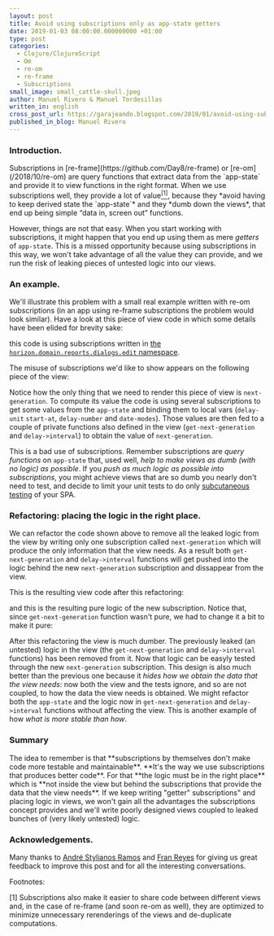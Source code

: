 ```yaml
---
layout: post
title: Avoid using subscriptions only as app-state getters
date: 2019-01-03 08:00:00.000000000 +01:00
type: post
categories:
  - Clojure/ClojureScript
  - Om
  - re-om
  - re-frame
  - Subscriptions
small_image: small_cattle-skull.jpeg
author: Manuel Rivero & Manuel Tordesillas
written_in: english
cross_post_url: https://garajeando.blogspot.com/2019/01/avoid-using-subscriptions-only-as-app.html
published_in_blog: Manuel Rivero
---
```


<h3>Introduction. </h3>
Subscriptions in [re-frame](https://github.com/Day8/re-frame) or [re-om](/2018/10/re-om) are query functions that extract data from the `app-state` and provide it to view functions in the right format. When we use subscriptions well, they provide a lot of value<a href="#nota1"><sup>[1]</sup></a>, because they *avoid having to keep derived state the `app-state`* and they *dumb down the views*, that end up being simple “data in, screen out” functions.

However, things are not that easy. When you start working with subscriptions, it might happen that you end up using them as mere *getters* of `app-state`. This is a missed opportunity because using subscriptions in this way, we won't take advantage of all the value they can provide, and we run the risk of leaking pieces of untested logic into our views. 

<h3>An example. </h3>
We'll illustrate this problem with a small real example written with re-om subscriptions (in an app using re-frame subscriptions the problem would look similar). Have a look at this piece of view code in which some details have been elided for brevity sake:

<script src="https://gist.github.com/trikitrok/201a88170cd2807d71ed339473fc48ab.js"></script>

this code is using subscriptions written in [the `horizon.domain.reports.dialogs.edit` namespace](https://gist.github.com/trikitrok/ee79f94e3e4062266f7fe0a639a73e36).

The misuse of subscriptions we'd like to show appears on the following piece of the view:

<script src="https://gist.github.com/trikitrok/ee70228ba5eaf3ad70113946b6880346.js"></script>

Notice how the only thing that we need to render this piece of view is `next-generation`. To compute its value the code is using several subscriptions to get some values from the `app-state` and binding them to local vars (`delay-unit` `start-at`, `delay-number` and `date-modes`). Those values are then fed to a couple of private functions also defined in the view (`get-next-generation` and `delay->interval`) to obtain the value of `next-generation`.

This is a bad use of subscriptions. Remember subscriptions are *query functions* on `app-state` that, used well, *help to make views as dumb (with no logic) as possible*. If you *push as much logic as possible into subscriptions*, you might achieve views that are so dumb you nearly don't need to test, and decide to limit your unit tests to do only [subcutaneous testing](https://martinfowler.com/bliki/SubcutaneousTest.html) of your SPA.

<h3>Refactoring: placing the logic in the right place. </h3>

We can refactor the code shown above to remove all the leaked logic from the view by writing only one subscription called `next-generation` which will produce the only information that the view needs. As a result both `get-next-generation` and `delay->interval` functions will get pushed into the logic behind the new `next-generation` subscription and dissappear from the view.

This is the resulting view code after this refactoring:

<script src="https://gist.github.com/trikitrok/14ba88c994be3187ccbca170fca86d91.js"></script>

and this is the resulting pure logic of the new subscription. Notice that, since `get-next-generation` function wasn't pure, we had to change it a bit to make it pure:

<script src="https://gist.github.com/trikitrok/730c5aaade747504c08152c26c9f7836.js"></script>

After this refactoring the view is much dumber. The previously leaked (an untested) logic in the view (the `get-next-generation` and `delay->interval` functions) has been removed from it. Now that logic can be easyly tested through the new `next-generation` subscription. This design is also much better than the previous one because it *hides how we obtain the data that the view needs*: now both the view and the tests ignore, and so are not coupled, to how the data the view needs is obtained. We might refactor both the `app-state` and the logic now in `get-next-generation` and `delay->interval` functions without affecting the view. This is another example of how *what is more stable than how*. 

<h3>Summary</h3>
The idea to remember is that **subscriptions by themselves don't make code more testable and maintainable**. **It's the way we use subscriptions that produces better code**. For that **the logic must be in the right place** which is **not inside the view but behind the subscriptions that provide the data that the view needs**. If we keep writing "getter" subscriptions" and placing logic in views, we won't gain all the advantages the subscriptions concept provides and we'll write poorly designed views coupled to leaked bunches of (very likely untested) logic.

<h3>Acknowledgements.</h3>
<p>Many thanks to <a href="https://github.com/andrestylianos">André Stylianos Ramos</a> and <a href="https://twitter.com/fran_reyes">Fran Reyes</a> for giving us great feedback to improve this post and for all the interesting conversations.</p>

Footnotes:
<div class="foot-note">
  <a name="nota1"></a> [1] Subscriptions also make it easier to share code between different views and, in the case of re-frame (and soon re-om as well), they are optimized to minimize unnecessary rerenderings of the views and de-duplicate computations.
</div>
